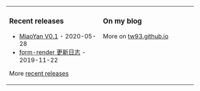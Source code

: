 <table><tr><td valign="top" width="50%">

### Recent releases
<!-- recent_releases starts -->
* [MiaoYan V0.1](https://github.com/tw93/MiaoYan/releases/tag/V0.1) - 2020-05-28
* [form-render 更新日志](https://github.com/alibaba/form-render/releases/tag/v0.3.1) - 2019-11-22
<!-- recent_releases ends -->
More [recent releases](https://github.com/tw93/tw93/blob/main/releases.md)
</td><td valign="top" width="50%">

### On my blog
<!-- blog starts -->

<!-- blog ends -->
More on [tw93.github.io](https://tw93.github.io/)
</td></tr></table>


